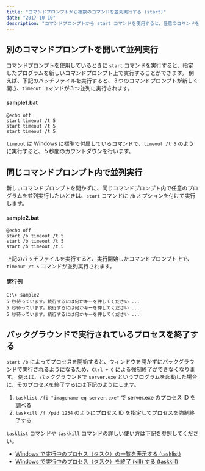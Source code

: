 ```yaml
---
title: "コマンドプロンプトから複数のコマンドを並列実行する (start)"
date: "2017-10-10"
description: "コマンドプロンプトから start コマンドを使用すると、任意のコマンドを並列実行することができます。新しいコマンドプロンプトを開いて実行することもできますし、起動元のコマンドプロンプト上で並列実行することもできます。"
---
```


別のコマンドプロンプトを開いて並列実行
----

コマンドプロンプトを使用しているときに `start` コマンドを実行すると、指定したプログラムを新しいコマンドプロンプト上で実行することができます。
例えば、下記のバッチファイルを実行すると、３つのコマンドプロンプトが新しく開き、`timeout` コマンドが３つ並列に実行されます。

#### sample1.bat

~~~
@echo off
start timeout /t 5
start timeout /t 5
start timeout /t 5
~~~

<div class="note">
<code>timeout</code> は Windows に標準で付属しているコマンドで、<code>timeout /t 5</code> のように実行すると、５秒間のカウントダウンを行います。
</div>


同じコマンドプロンプト内で並列実行
----

新しいコマンドプロンプトを開かずに、同じコマンドプロンプト内で任意のプログラムを並列実行したいときは、`start` コマンドに `/b` オプションを付けて実行します。

#### sample2.bat

~~~
@echo off
start /b timeout /t 5
start /b timeout /t 5
start /b timeout /t 5
~~~

上記のバッチファイルを実行すると、実行開始したコマンドプロンプト上で、`timeout /t 5` コマンドが並列実行されます。

#### 実行例

~~~
C:\> sample2
5 秒待っています。続行するには何かキーを押してください ...
5 秒待っています。続行するには何かキーを押してください ...
5 秒待っています。続行するには何かキーを押してください ...
~~~


バックグラウンドで実行されているプロセスを終了する
----

`start /b` によってプロセスを開始すると、ウィンドウを開かずにバックグラウンドで実行されるようになるため、`Ctrl + C` による強制終了ができなくなります。
例えば、バックグラウンドで `server.exe` というプログラムを起動した場合に、そのプロセスを終了するには下記のようにします。

1. `tasklist /fi "imagename eq server.exe"` で server.exe のプロセス ID を調べる
2. `taskkill /f /pid 1234` のようにプロセス ID を指定してプロセスを強制終了する

`tasklist` コマンドや `taskkill` コマンドの詳しい使い方は下記を参照してください。

* [Windows で実行中のプロセス（タスク）の一覧を表示する (tasklist)](../admin/tasklist.html)
* [Windows で実行中のプロセス（タスク）を終了 (kill) する (taskkill)](../admin/taskkill.html)

